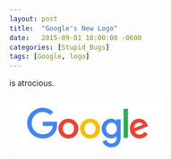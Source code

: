 ```yaml
---
layout: post
title:  "Google's New Logo"
date:   2015-09-01 10:00:00 -0600
categories: [Stupid_Bugs]
tags: [Google, logo]
---
```


is atrocious.

![pic](/assets/2015/09/new_google_logo.png)
